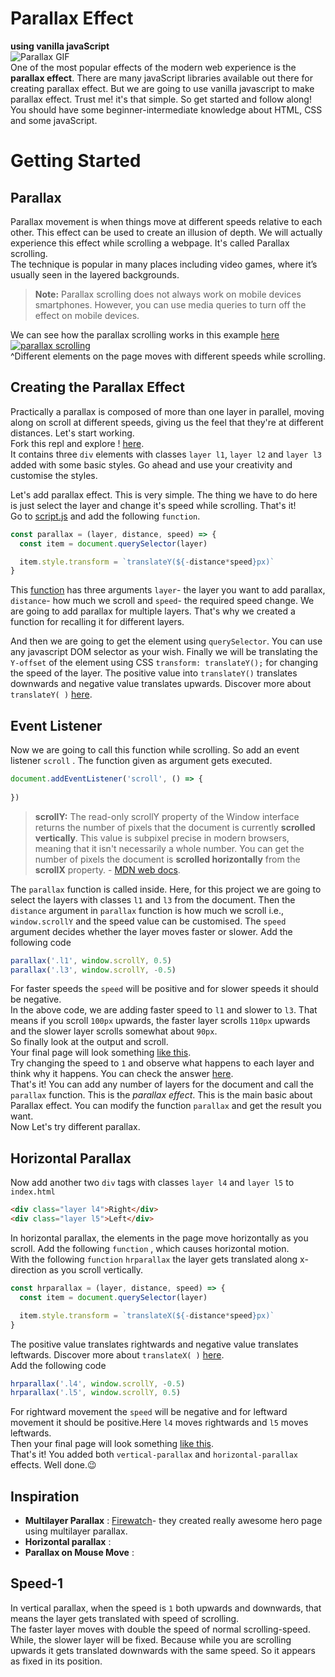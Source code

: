 # Parallax Effect

**using vanilla javaScript**
<br/>
![Parallax GIF](https://media.giphy.com/media/U7vM90lzsxT79Vqu79/giphy.gif)
<br/>
One of the most popular effects of the modern web experience is the **parallax effect**. There are many javaScript libraries available out there for creating parallax effect. But we are going to use vanilla javascript to make parallax effect. Trust me! it's that simple. So get started and follow along!
You should have some beginner-intermediate knowledge about HTML, CSS and some javaScript.

# Getting Started

## Parallax

Parallax movement is when things move at different speeds relative to each other. This effect can be used to create an illusion of depth. 
We will actually experience this effect while scrolling a webpage. It's called Parallax scrolling.<br>
The technique is popular in many places including video games, where it’s usually seen in the layered backgrounds.

> **Note:** Parallax scrolling does not always work on mobile devices smartphones. However, you can use media queries to turn off the effect on mobile devices.

We can see how the parallax scrolling works in this example [here](https://codepen.io/samdbeckham/full/OPXPNp)<br>
<a href="https://codepen.io/samdbeckham/full/OPXPNp"><img src="https://cloud-50k8iudhw.vercel.app/parallax_scrolling.gif" alt="parallax scrolling"/></a>
<br>
^Different elements on the page moves with different speeds while scrolling.<br>

## Creating the Parallax Effect
Practically a parallax is composed of more than one layer in parallel, moving along on scroll at different speeds, giving us the feel that they're at different distances.
Let's start working.<br>
Fork this repl and explore ! [here](https://repl.it/@Giridharhackclu/parallax-starter#index.html).
<br>
It contains three `div` elements with classes `layer l1`, `layer l2` and `layer l3` added with some basic styles. Go ahead and use your creativity and customise the styles.<br>

Let's add parallax effect.
This is very simple. The thing we have to do here is just select the layer and change it's speed while scrolling. That's it!<br>
Go to [script.js](https://repl.it/@Giridharhackclu/parallax-starter#script.js) and add the following `function`.<br>

```javascript
const parallax = (layer, distance, speed) => {
  const item = document.querySelector(layer)

  item.style.transform = `translateY(${-distance*speed}px)`
}
```
This [function](https://developer.mozilla.org/en-US/docs/Web/JavaScript/Reference/Functions/Arrow_functions) has three arguments `layer`- the layer you want to add parallax, `distance`- how much we scroll and `speed`- the required speed change. We are going to add parallax for multiple layers. That's why we created a function for recalling it for different layers.<br>

And then we are going to get the element using `querySelector`. You can use any javascript DOM selector as your wish. Finally we will be translating the `Y-offset` of the element using CSS `transform: translateY();` for changing the speed of the layer. The positive value into `translateY()` translates downwards and negative value translates upwards. Discover more about `translateY( )` [here](https://developer.mozilla.org/en-US/docs/web/css/transform-function/translateY).<br>

## Event Listener
Now we are going to call this function while scrolling. So add an event listener `scroll` . The function given as argument gets executed.<br>

```javascript
document.addEventListener('scroll', () => {
  
})
```
> **scrollY:** The read-only scrollY property of the Window interface returns the number of pixels that the document is currently **scrolled vertically**. This value is subpixel precise in modern browsers, meaning that it isn't necessarily a whole number. You can get the number of pixels the document is **scrolled horizontally** from the **scrollX** property. - [MDN web docs](https://developer.mozilla.org/en-US/docs/Web/API/Window/scrollY).

The `parallax` function is called inside. Here, for this project we are going to select the layers with classes `l1` and `l3` from the document. Then the `distance` argument in `parallax` function is how much we scroll i.e., `window.scrollY` and the speed value can be customised. The `speed` argument decides whether the layer moves faster or slower.
Add the following code<br>
```javascript
parallax('.l1', window.scrollY, 0.5)
parallax('.l3', window.scrollY, -0.5)
```
For faster speeds the `speed` will be positive and for slower speeds it should be negative.<br>
In the above code, we are adding faster speed to `l1` and slower to `l3`. That means if you scroll `100px` upwards, the faster layer scrolls `110px` upwards and the slower layer scrolls somewhat about `90px`.<br> So finally look at the output and scroll.<br>
Your final page will look something [like this](https://parallax-effect.giridharhackclu.repl.co/).<br>
Try changing the speed to `1` and observe what happens to each layer and think why it happens. You can check the answer [here](#Speed-1).<br>
That's it! You can add any number of layers for the document and call the `parallax` function. This is the *parallax effect*.
This is the main basic about Parallax effect. You can modify the function `parallax` and get the result you want.<br> 
Now Let's try different parallax.
## Horizontal Parallax
Now add another two `div` tags with classes `layer l4` and `layer l5` to `index.html`<br>
```html
<div class="layer l4">Right</div>
<div class="layer l5">Left</div>
```

In horizontal parallax, the elements in the page move horizontally as you scroll. 
Add the following `function` , which causes horizontal motion.<br> 
With the following `function` `hrparallax` the layer gets translated along x-direction as you scroll vertically.

```javascript
const hrparallax = (layer, distance, speed) => {
  const item = document.querySelector(layer)

  item.style.transform = `translateX(${-distance*speed}px)`
}
```
The positive value translates rightwards and negative value translates leftwards. Discover more about `translateX( )` [here](https://developer.mozilla.org/en-US/docs/web/css/transform-function/translateX).<br>
Add the following code<br>
```javascript
hrparallax('.l4', window.scrollY, -0.5)
hrparallax('.l5', window.scrollY, 0.5)
```
For rightward movement the `speed` will be negative and for leftward movement it should be positive.Here `l4` moves rightwards and `l5` moves leftwards.<br>
Then your final page will look something [like this](https://total-parallax.giridharhackclu.repl.co/).<br>
That's it! You added both `vertical-parallax` and `horizontal-parallax` effects. Well done.:wink:

## Inspiration
* **Multilayer Parallax** : [Firewatch](http://www.firewatchgame.com/)- they created really awesome hero page using multilayer parallax.
* **Horizontal parallax** :
* **Parallax on Mouse Move** : 

## Speed-1 
In vertical parallax, when the speed is `1` both upwards and downwards, that means the layer gets translated with speed of scrolling. <br>
The faster layer moves with double the speed of normal scrolling-speed. While, the slower layer will be fixed. Because while you are scrolling upwards it gets translated downwards with the same speed. So it appears as fixed in its position.
